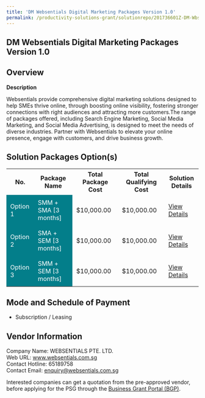 ```yaml
---
title: 'DM Websentials Digital Marketing Packages Version 1.0'
permalink: /productivity-solutions-grant/solutionrepo/201736601Z-DM-Wbsntls-Dgtl-Mrktng-PKG-v-10-G
---
```


## DM Websentials Digital Marketing Packages Version 1.0

## Overview

**Description**

Websentials provide comprehensive digital marketing solutions designed to help SMEs thrive online, through boosting online visibility, fostering stronger connections with right audiences and attracting more customers.The range of packages offered, including Search Engine Marketing, Social Media Marketing, and Social Media Advertising, is designed to meet the needs of diverse industries. Partner with Websentials to elevate your online presence, engage with customers, and drive business growth.

## Solution Packages Option(s)

<table>
<tr>
<th><b>No.</b></th>
<th><b>Package Name</b></th>
<th><b>Total Package Cost</b></th>
<th><b>Total Qualifying Cost</b></th>
<th><b>Solution Details</b></th>
</tr>
<tr>
<td style='padding: 10px; background-color: #037E8A; color: #FFFFFF;'>Option 1</td>
<td style='padding: 10px; background-color: #037E8A; color: #FFFFFF;'>SMM + SMA [3 months]</td>
<td style='padding: 10px;'>$10,000.00</td>
<td style='padding: 10px;'>$10,000.00</td>
<td style='padding: 10px;'><a href='/psg/201736601Z_20240089_05092024_Desensitised_Annex3_Part1.pdf' target='_blank'>View Details</a></td>
</tr>
<tr>
<td style='padding: 10px; background-color: #037E8A; color: #FFFFFF;'>Option 2</td>
<td style='padding: 10px; background-color: #037E8A; color: #FFFFFF;'>SMA + SEM [3 months]</td>
<td style='padding: 10px;'>$10,000.00</td>
<td style='padding: 10px;'>$10,000.00</td>
<td style='padding: 10px;'><a href='/psg/201736601Z_20240089_05092024_Desensitised_Annex3_Part2.pdf' target='_blank'>View Details</a></td>
</tr>
<tr>
<td style='padding: 10px; background-color: #037E8A; color: #FFFFFF;'>Option 3</td>
<td style='padding: 10px; background-color: #037E8A; color: #FFFFFF;'>SMM + SEM [3 months]</td>
<td style='padding: 10px;'>$10,000.00</td>
<td style='padding: 10px;'>$10,000.00</td>
<td style='padding: 10px;'><a href='/psg/201736601Z_20240089_05092024_Desensitised_Annex3_Part3.pdf' target='_blank'>View Details</a></td>
</tr>
</table>

## Mode and Schedule of Payment

 - Subscription / Leasing

## Vendor Information

 Company Name: WEBSENTIALS PTE. LTD.<br>Web URL: www.websentials.com.sg <br>Contact Hotline: 65189758 <br>Contact Email: enquiry@websentials.com.sg <br>

Interested companies can get a quotation from the pre-approved vendor, before applying for the PSG through the <a href='https://www.businessgrants.gov.sg/' target='_blank' rel='noopener'>Business Grant Portal (BGP)</a>.

<script src="/jquery/resize-tables.js"></script>
